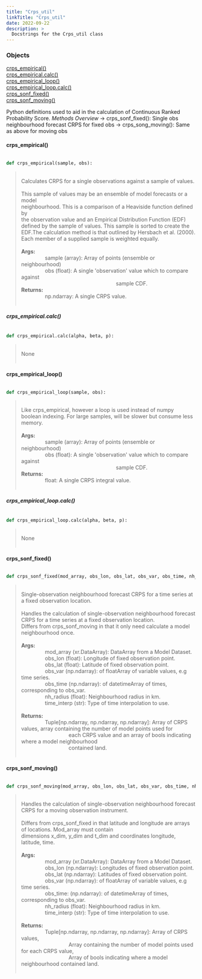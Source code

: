 ```yaml
---
title: "Crps_util"
linkTitle: "Crps_util"
date: 2022-09-22
description: >
  Docstrings for the Crps_util class
---
```

### Objects

[crps_empirical()](#crps_empirical)<br />
[crps_empirical.calc()](#crps_empiricalcalc)<br />
[crps_empirical_loop()](#crps_empirical_loop)<br />
[crps_empirical_loop.calc()](#crps_empirical_loopcalc)<br />
[crps_sonf_fixed()](#crps_sonf_fixed)<br />
[crps_sonf_moving()](#crps_sonf_moving)<br />

Python definitions used to aid in the calculation of Continuous Ranked
Probability Score.
*Methods Overview*
    -> crps_sonf_fixed(): Single obs neighbourhood forecast CRPS for fixed obs
    -> crps_song_moving(): Same as above for moving obs
#### crps_empirical()
```python

def crps_empirical(sample, obs):
```
> <br />
> Calculates CRPS for a single observations against a sample of values.<br />
> <br />
> This sample of values may be an ensemble of model forecasts or a model<br />
> neighbourhood. This is a comparison of a Heaviside function defined by<br />
> the observation value and an Empirical Distribution Function (EDF)<br />
> defined by the sample of values. This sample is sorted to create the<br />
> EDF.The calculation method is that outlined by Hersbach et al. (2000).<br />
> Each member of a supplied sample is weighted equally.<br />
> <br />
> <b>Args:</b><br />
> &nbsp;&nbsp;&nbsp;&nbsp;&nbsp;&nbsp;&nbsp;&nbsp;&nbsp;&nbsp;&nbsp;&nbsp;&nbsp;&nbsp;&nbsp;  sample (array): Array of points (ensemble or neighbourhood)<br />
> &nbsp;&nbsp;&nbsp;&nbsp;&nbsp;&nbsp;&nbsp;&nbsp;&nbsp;&nbsp;&nbsp;&nbsp;&nbsp;&nbsp;&nbsp;  obs (float): A single 'observation' value which to compare against<br />
> &nbsp;&nbsp;&nbsp;&nbsp;&nbsp;&nbsp;&nbsp;&nbsp;&nbsp;&nbsp;&nbsp;&nbsp;&nbsp;&nbsp;&nbsp;  &nbsp;&nbsp;&nbsp;&nbsp;&nbsp;&nbsp;&nbsp;&nbsp;&nbsp;&nbsp;&nbsp;&nbsp;&nbsp;&nbsp;&nbsp;  &nbsp;&nbsp;&nbsp;&nbsp;&nbsp;&nbsp;&nbsp;&nbsp;&nbsp;&nbsp;&nbsp;&nbsp;&nbsp;&nbsp;&nbsp;  &nbsp;&nbsp;&nbsp;&nbsp;&nbsp;&nbsp;&nbsp;&nbsp;&nbsp;&nbsp;&nbsp;&nbsp;&nbsp;&nbsp;&nbsp;  sample CDF.<br />
> <b>Returns:</b><br />
> &nbsp;&nbsp;&nbsp;&nbsp;&nbsp;&nbsp;&nbsp;&nbsp;&nbsp;&nbsp;&nbsp;&nbsp;&nbsp;&nbsp;&nbsp;  np.ndarray: A single CRPS value.<br />
> <br />
##### crps_empirical.calc()
```python

def crps_empirical.calc(alpha, beta, p):
```
> <br />
> None<br />
> <br />
#### crps_empirical_loop()
```python

def crps_empirical_loop(sample, obs):
```
> <br />
> Like crps_empirical, however a loop is used instead of numpy<br />
> boolean indexing. For large samples, will be slower but consume less<br />
> memory.<br />
> <br />
> <b>Args:</b><br />
> &nbsp;&nbsp;&nbsp;&nbsp;&nbsp;&nbsp;&nbsp;&nbsp;&nbsp;&nbsp;&nbsp;&nbsp;&nbsp;&nbsp;&nbsp;  sample (array): Array of points (ensemble or neighbourhood)<br />
> &nbsp;&nbsp;&nbsp;&nbsp;&nbsp;&nbsp;&nbsp;&nbsp;&nbsp;&nbsp;&nbsp;&nbsp;&nbsp;&nbsp;&nbsp;  obs (float): A single 'observation' value which to compare against<br />
> &nbsp;&nbsp;&nbsp;&nbsp;&nbsp;&nbsp;&nbsp;&nbsp;&nbsp;&nbsp;&nbsp;&nbsp;&nbsp;&nbsp;&nbsp;  &nbsp;&nbsp;&nbsp;&nbsp;&nbsp;&nbsp;&nbsp;&nbsp;&nbsp;&nbsp;&nbsp;&nbsp;&nbsp;&nbsp;&nbsp;  &nbsp;&nbsp;&nbsp;&nbsp;&nbsp;&nbsp;&nbsp;&nbsp;&nbsp;&nbsp;&nbsp;&nbsp;&nbsp;&nbsp;&nbsp;  &nbsp;&nbsp;&nbsp;&nbsp;&nbsp;&nbsp;&nbsp;&nbsp;&nbsp;&nbsp;&nbsp;&nbsp;&nbsp;&nbsp;&nbsp;  sample CDF.<br />
> <b>Returns:</b><br />
> &nbsp;&nbsp;&nbsp;&nbsp;&nbsp;&nbsp;&nbsp;&nbsp;&nbsp;&nbsp;&nbsp;&nbsp;&nbsp;&nbsp;&nbsp;  float: A single CRPS integral value.<br />
> <br />
##### crps_empirical_loop.calc()
```python

def crps_empirical_loop.calc(alpha, beta, p):
```
> <br />
> None<br />
> <br />
#### crps_sonf_fixed()
```python

def crps_sonf_fixed(mod_array, obs_lon, obs_lat, obs_var, obs_time, nh_radius, time_interp):
```
> <br />
> Single-observation neighbourhood forecast CRPS for a time series at a fixed observation location.<br />
> <br />
> Handles the calculation of single-observation neighbourhood forecast CRPS for a time series at a fixed observation location.<br />
> Differs from crps_sonf_moving in that it only need calculate a model neighbourhood once.<br />
> <br />
> <b>Args:</b><br />
> &nbsp;&nbsp;&nbsp;&nbsp;&nbsp;&nbsp;&nbsp;&nbsp;&nbsp;&nbsp;&nbsp;&nbsp;&nbsp;&nbsp;&nbsp;  mod_array (xr.DataArray): DataArray from a Model Dataset.<br />
> &nbsp;&nbsp;&nbsp;&nbsp;&nbsp;&nbsp;&nbsp;&nbsp;&nbsp;&nbsp;&nbsp;&nbsp;&nbsp;&nbsp;&nbsp;  obs_lon (float): Longitude of fixed observation point.<br />
> &nbsp;&nbsp;&nbsp;&nbsp;&nbsp;&nbsp;&nbsp;&nbsp;&nbsp;&nbsp;&nbsp;&nbsp;&nbsp;&nbsp;&nbsp;  obs_lat (float): Latitude of fixed observation point.<br />
> &nbsp;&nbsp;&nbsp;&nbsp;&nbsp;&nbsp;&nbsp;&nbsp;&nbsp;&nbsp;&nbsp;&nbsp;&nbsp;&nbsp;&nbsp;  obs_var (np.ndarray): of floatArray of variable values, e.g time series.<br />
> &nbsp;&nbsp;&nbsp;&nbsp;&nbsp;&nbsp;&nbsp;&nbsp;&nbsp;&nbsp;&nbsp;&nbsp;&nbsp;&nbsp;&nbsp;  obs_time (np.ndarray): of datetimeArray of times, corresponding to obs_var.<br />
> &nbsp;&nbsp;&nbsp;&nbsp;&nbsp;&nbsp;&nbsp;&nbsp;&nbsp;&nbsp;&nbsp;&nbsp;&nbsp;&nbsp;&nbsp;  nh_radius (float): Neighbourhood radius in km.<br />
> &nbsp;&nbsp;&nbsp;&nbsp;&nbsp;&nbsp;&nbsp;&nbsp;&nbsp;&nbsp;&nbsp;&nbsp;&nbsp;&nbsp;&nbsp;  time_interp (str): Type of time interpolation to use.<br />
> <br />
> <b>Returns:</b><br />
> &nbsp;&nbsp;&nbsp;&nbsp;&nbsp;&nbsp;&nbsp;&nbsp;&nbsp;&nbsp;&nbsp;&nbsp;&nbsp;&nbsp;&nbsp;  Tuple[np.ndarray, np.ndarray, np.ndarray]: Array of CRPS values, array containing the number of model points used for<br />
> &nbsp;&nbsp;&nbsp;&nbsp;&nbsp;&nbsp;&nbsp;&nbsp;&nbsp;&nbsp;&nbsp;&nbsp;&nbsp;&nbsp;&nbsp;  &nbsp;&nbsp;&nbsp;&nbsp;&nbsp;&nbsp;&nbsp;&nbsp;&nbsp;&nbsp;&nbsp;&nbsp;&nbsp;&nbsp;&nbsp;  each CRPS value and an array of bools indicating where a model neighbourhood<br />
> &nbsp;&nbsp;&nbsp;&nbsp;&nbsp;&nbsp;&nbsp;&nbsp;&nbsp;&nbsp;&nbsp;&nbsp;&nbsp;&nbsp;&nbsp;  &nbsp;&nbsp;&nbsp;&nbsp;&nbsp;&nbsp;&nbsp;&nbsp;&nbsp;&nbsp;&nbsp;&nbsp;&nbsp;&nbsp;&nbsp;  contained land.<br />
> <br />
#### crps_sonf_moving()
```python

def crps_sonf_moving(mod_array, obs_lon, obs_lat, obs_var, obs_time, nh_radius, time_interp):
```
> <br />
> Handles the calculation of single-observation neighbourhood forecast CRPS for a moving observation instrument.<br />
> <br />
> Differs from crps_sonf_fixed in that latitude and longitude are arrays of locations. Mod_array must contain<br />
> dimensions x_dim, y_dim and t_dim and coordinates longitude, latitude, time.<br />
> <br />
> <b>Args:</b><br />
> &nbsp;&nbsp;&nbsp;&nbsp;&nbsp;&nbsp;&nbsp;&nbsp;&nbsp;&nbsp;&nbsp;&nbsp;&nbsp;&nbsp;&nbsp;  mod_array (xr.DataArray):  DataArray from a Model Dataset.<br />
> &nbsp;&nbsp;&nbsp;&nbsp;&nbsp;&nbsp;&nbsp;&nbsp;&nbsp;&nbsp;&nbsp;&nbsp;&nbsp;&nbsp;&nbsp;  obs_lon (np.ndarray): Longitudes of fixed observation point.<br />
> &nbsp;&nbsp;&nbsp;&nbsp;&nbsp;&nbsp;&nbsp;&nbsp;&nbsp;&nbsp;&nbsp;&nbsp;&nbsp;&nbsp;&nbsp;  obs_lat (np.ndarray): Latitudes of fixed observation point.<br />
> &nbsp;&nbsp;&nbsp;&nbsp;&nbsp;&nbsp;&nbsp;&nbsp;&nbsp;&nbsp;&nbsp;&nbsp;&nbsp;&nbsp;&nbsp;  obs_var (np.ndarray): of floatArray of variable values, e.g time series.<br />
> &nbsp;&nbsp;&nbsp;&nbsp;&nbsp;&nbsp;&nbsp;&nbsp;&nbsp;&nbsp;&nbsp;&nbsp;&nbsp;&nbsp;&nbsp;  obs_time: (np.ndarray): of datetimeArray of times, corresponding to obs_var.<br />
> &nbsp;&nbsp;&nbsp;&nbsp;&nbsp;&nbsp;&nbsp;&nbsp;&nbsp;&nbsp;&nbsp;&nbsp;&nbsp;&nbsp;&nbsp;  nh_radius (float): Neighbourhood radius in km.<br />
> &nbsp;&nbsp;&nbsp;&nbsp;&nbsp;&nbsp;&nbsp;&nbsp;&nbsp;&nbsp;&nbsp;&nbsp;&nbsp;&nbsp;&nbsp;  time_interp (str): Type of time interpolation to use.<br />
> <br />
> <b>Returns:</b><br />
> &nbsp;&nbsp;&nbsp;&nbsp;&nbsp;&nbsp;&nbsp;&nbsp;&nbsp;&nbsp;&nbsp;&nbsp;&nbsp;&nbsp;&nbsp;  Tuple[np.ndarray, np.ndarray, np.ndarray]: Array of CRPS values,<br />
> &nbsp;&nbsp;&nbsp;&nbsp;&nbsp;&nbsp;&nbsp;&nbsp;&nbsp;&nbsp;&nbsp;&nbsp;&nbsp;&nbsp;&nbsp;  &nbsp;&nbsp;&nbsp;&nbsp;&nbsp;&nbsp;&nbsp;&nbsp;&nbsp;&nbsp;&nbsp;&nbsp;&nbsp;&nbsp;&nbsp;  Array containing the number of model points used for each CRPS value,<br />
> &nbsp;&nbsp;&nbsp;&nbsp;&nbsp;&nbsp;&nbsp;&nbsp;&nbsp;&nbsp;&nbsp;&nbsp;&nbsp;&nbsp;&nbsp;  &nbsp;&nbsp;&nbsp;&nbsp;&nbsp;&nbsp;&nbsp;&nbsp;&nbsp;&nbsp;&nbsp;&nbsp;&nbsp;&nbsp;&nbsp;  Array of bools indicating where a model neighbourhood contained land.<br />
> <br />